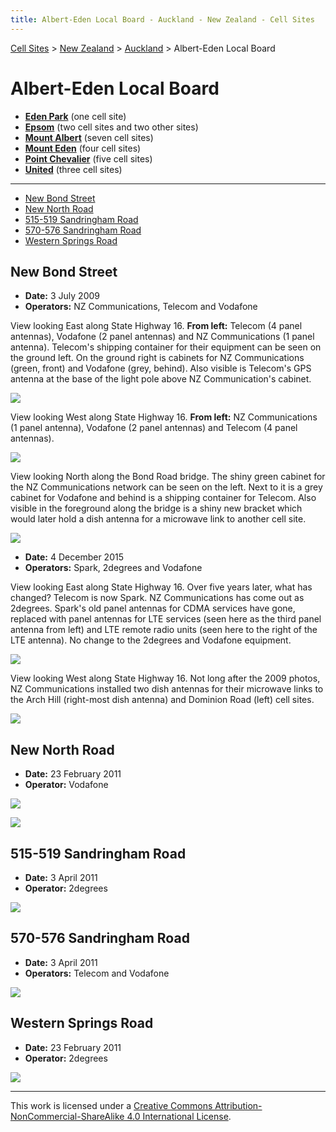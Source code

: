 ```yaml
---
title: Albert-Eden Local Board - Auckland - New Zealand - Cell Sites
---
```


[Cell Sites](../../../) > [New Zealand](../../) > [Auckland](../) > Albert-Eden Local Board

# Albert-Eden Local Board

* **[Eden Park](eden-park)** (one cell site)
* **[Epsom](epsom)** (two cell sites and two other sites)
* **[Mount Albert](mount-albert)** (seven cell sites)
* **[Mount Eden](mount-eden)** (four cell sites)
* **[Point Chevalier](point-chevalier)** (five cell sites)
* **[United](unitec)** (three cell sites)

---

* [New Bond Street](#new-bond-street)
* [New North Road](#new-north-road)
* [515-519 Sandringham Road](#515-519-sandringham-road)
* [570-576 Sandringham Road](#570-576-sandringham-road)
* [Western Springs Road](#western-springs-road)

## New Bond Street

* **Date:** 3 July 2009
* **Operators:** NZ Communications, Telecom and Vodafone

View looking East along State Highway 16. **From left:** Telecom (4 panel antennas), Vodafone (2 panel antennas) and NZ
Communications (1 panel antenna). Telecom's shipping container for their equipment can be seen on the ground left. On
the ground right is cabinets for NZ Communications (green, front) and Vodafone (grey, behind). Also visible is
Telecom's GPS antenna at the base of the light pole above NZ Communication's cabinet.

![](https://f001.backblazeb2.com/file/CellSites/NZ/AUK/Albert-Eden/20090703-171850.jpg)

View looking West along State Highway 16. **From left:** NZ Communications (1 panel antenna), Vodafone (2 panel
antennas) and Telecom (4 panel antennas).

![](https://f001.backblazeb2.com/file/CellSites/NZ/AUK/Albert-Eden/20090703-172431.jpg)

View looking North along the Bond Road bridge. The shiny green cabinet for the NZ Communications network can be seen
on the left. Next to it is a grey cabinet for Vodafone and behind is a shipping container for Telecom. Also visible in
the foreground along the bridge is a shiny new bracket which would later hold a dish antenna for a microwave link to
another cell site.

![](https://f001.backblazeb2.com/file/CellSites/NZ/AUK/Albert-Eden/20090703-171554.jpg)

* **Date:** 4 December 2015
* **Operators:** Spark, 2degrees and Vodafone

View looking East along State Highway 16. Over five years later, what has changed? Telecom is now Spark.
NZ Communications has come out as 2degrees. Spark's old panel antennas for CDMA services have gone, replaced with
panel antennas for LTE services (seen here as the third panel antenna from left) and LTE remote radio units (seen here
to the right of the LTE antenna). No change to the 2degrees and Vodafone equipment.

![](https://f001.backblazeb2.com/file/CellSites/NZ/AUK/Albert-Eden/20151204-121835.jpg)

View looking West along State Highway 16. Not long after the 2009 photos, NZ Communications installed two dish antennas
for their microwave links to the Arch Hill (right-most dish antenna) and Dominion Road (left) cell sites.

![](https://f001.backblazeb2.com/file/CellSites/NZ/AUK/Albert-Eden/20151204-122053.jpg)

## New North Road

* **Date:** 23 February 2011
* **Operator:** Vodafone

![](https://f001.backblazeb2.com/file/CellSites/NZ/AUK/Albert-Eden/20110223-175245.jpg)

![](https://f001.backblazeb2.com/file/CellSites/NZ/AUK/Albert-Eden/20110223-174821.jpg)

## 515-519 Sandringham Road

* **Date:** 3 April 2011
* **Operator:** 2degrees

![](https://f001.backblazeb2.com/file/CellSites/NZ/AUK/Albert-Eden/20110403-151625.jpg)

## 570-576 Sandringham Road

* **Date:** 3 April 2011
* **Operators:** Telecom and Vodafone

![](https://f001.backblazeb2.com/file/CellSites/NZ/AUK/Albert-Eden/20110403-151534.jpg)

## Western Springs Road

* **Date:** 23 February 2011
* **Operator:** 2degrees

![](https://f001.backblazeb2.com/file/CellSites/NZ/AUK/Albert-Eden/20110223-174952.jpg)

---

This work is licensed under a [Creative Commons Attribution-NonCommercial-ShareAlike 4.0 International License](http://creativecommons.org/licenses/by-nc-sa/4.0/).
